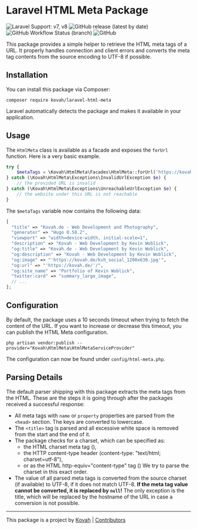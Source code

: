 # Laravel HTML Meta Package

![Laravel Support: v7, v8](https://img.shields.io/badge/Laravel%20Support-v7%2C%20v8-blue) ![GitHub release (latest by date)](https://img.shields.io/github/v/release/kovah/laravel-html-meta) ![GitHub Workflow Status (branch)](https://img.shields.io/github/workflow/status/kovah/laravel-html-meta/Testing/main?label=Tests) ![GitHub](https://img.shields.io/github/license/kovah/laravel-html-meta)

This package provides a simple helper to retrieve the HTML meta tags of a URL. It properly handles connection and client errors and converts the meta tag contents from the source encoding to UTF-8 if possible.


## Installation

You can install this package via Composer:

```
composer require kovah/laravel-html-meta
```

Laravel automatically detects the package and makes it available in your application.


## Usage

The `HtmlMeta` class is available as a facade and exposes the `forUrl` function. Here is a very basic example.

```php
try {
    $metaTags = \Kovah\HtmlMeta\Facades\HtmlMeta::forUrl('https://kovah.de');
} catch (\Kovah\HtmlMeta\Exceptions\InvalidUrlException $e) {
    // the provided URL is invalid
} catch (\Kovah\HtmlMeta\Exceptions\UnreachableUrlException $e) {
    // the website under this URL is not reachable
}
```

The `$metaTags` variable now contains the following data:

```php
[
  "title" => "Kovah.de - Web Development and Photography",
  "generator" => "Hugo 0.58.2",
  "viewport" => "width=device-width, initial-scale=1",
  "description" => "Kovah - Web Development by Kevin Woblick",
  "og:title" => "Kovah.de - Web Development by Kevin Woblick",
  "og:description" => "Kovah - Web Development by Kevin Woblick",
  "og:image" => "'https://kovah.de/kvh_social_1200x630.jpg'",
  "og:url" => "'https://kovah.de/'/",
  "og:site_name" => "Portfolio of Kevin Woblick",
  "twitter:card" => "summary_large_image",
  // ...
];
```


## Configuration

By default, the package uses a 10 seconds timeout when trying to fetch the content of the URL. If you want to increase or decrease this timeout, you can publish the HTML Meta configuration.

```
php artisan vendor:publish --provider="Kovah\HtmlMeta\HtmlMetaServiceProvider"
```

The configuration can now be found under `config/html-meta.php`.


## Parsing Details

The default parser shipping with this package extracts the meta tags from the HTML. These are the steps it is going through after the packages received a successful response:

- All meta tags with `name` or `property` properties are parsed from the `<head>` section. The keys are converted to lowercase.
- The `<title>` tag is parsed and all excessive white space is removed from the start and the end of it.
- The package checks for a charset, which can be specified as:
  - the HTML charset meta tag (<meta charset="utf-8">),
  - the HTTP content-type header (content-type: "text/html; charset=utf-8"),
  - or as the HTML http-equiv="content-type" tag (<meta http-equiv="content-type" content="text/html;
  charset=utf-8">) We try to parse the charset in this exact order.
- The value of all parsed meta tags is converted from the source charset (if available) to UTF-8, if it does not match UTF-8. **If the meta tag value cannot be converted, it is replaced by `null`!** The only exception is the title, which will be replaced by the hostname of the URL in case a conversion is not possible.


---


This package is a project by [Kovah](https://kovah.de) | [Contributors](https://github.com/Kovah/laravel-html-meta/graphs/contributors)
